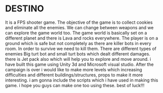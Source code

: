 # DESTINO
It is a FPS shooter game. The objective of the game is to collect cookies and eliminate 
all the enemies. We can change between weapons and we can explore the game world too. 
The game world is basically set on a different planet and there is Lava and rocks everywhere. 
The player is on a ground which is safe but not completely as there are killer bots in every room. In order to survive we need to kill them. 
There are different types of enemies Big turt bot and small turt bots which dealt different damages. there is Jet pack also which will help you to explore and move around.
i have built this game using Unity 3d and Microsoft visual studio. 
After the campaign is over i would like to make more levels which increasing difficulties and different buildings/structures, props to make it more interesting. 
i am gonna include the scripts which i have used in making this game. i hope you guys can make one too using these. 
best of luck!!!
